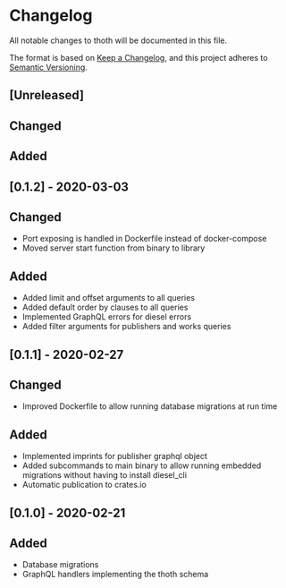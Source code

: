 # Changelog
All notable changes to thoth will be documented in this file.

The format is based on [Keep a Changelog](https://keepachangelog.com/en/1.0.0/),
and this project adheres to [Semantic Versioning](https://semver.org/spec/v2.0.0.html).

## [Unreleased]
## Changed

## Added

## [0.1.2] - 2020-03-03
## Changed
- Port exposing is handled in Dockerfile instead of docker-compose
- Moved server start function from binary to library

## Added
- Added limit and offset arguments to all queries
- Added default order by clauses to all queries
- Implemented GraphQL errors for diesel errors
- Added filter arguments for publishers and works queries

## [0.1.1] - 2020-02-27
## Changed
- Improved Dockerfile to allow running database migrations at run time

## Added
- Implemented imprints for publisher graphql object
- Added subcommands to main binary to allow running embedded migrations without having to install diesel\_cli
- Automatic publication to crates.io

## [0.1.0] - 2020-02-21
## Added
- Database migrations
- GraphQL handlers implementing the thoth schema
